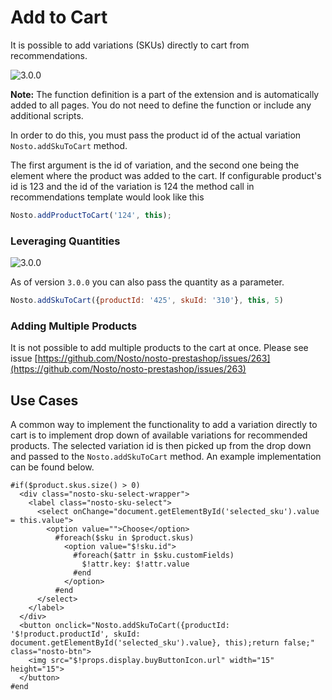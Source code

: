 # Add to Cart

It is possible to add variations \(SKUs\) directly to cart from recommendations.

![3.0.0](https://img.shields.io/badge/nosto-3.0.0-green.svg)

**Note:** The function definition is a part of the extension and is automatically added to all pages. You do not need to define the function or include any additional scripts.

In order to do this, you must pass the product id of the actual variation `Nosto.addSkuToCart` method.

The first argument is the id of variation, and the second one being the element where the product was added to the cart. If configurable product's id is 123 and the id of the variation is 124 the method call in recommendations template would look like this

```javascript
Nosto.addProductToCart('124', this);
```

### Leveraging Quantities

![3.0.0](https://img.shields.io/badge/nosto-3.0.0-red.svg)

As of version `3.0.0` you can also pass the quantity as a parameter.

```javascript
Nosto.addSkuToCart({productId: '425', skuId: '310'}, this, 5)
```

### Adding Multiple Products

It is not possible to add multiple products to the cart at once. Please see issue [https://github.com/Nosto/nosto-prestashop/issues/263](https://github.com/Nosto/nosto-prestashop/issues/263)

## Use Cases

A common way to implement the functionality to add a variation directly to cart is to implement drop down of available variations for recommended products. The selected variation id is then picked up from the drop down and passed to the `Nosto.addSkuToCart` method. An example implementation can be found below.

```markup
#if($product.skus.size() > 0)
  <div class="nosto-sku-select-wrapper">
    <label class="nosto-sku-select">
      <select onChange="document.getElementById('selected_sku').value = this.value">
        <option value="">Choose</option>
          #foreach($sku in $product.skus)
            <option value="$!sku.id">
              #foreach($attr in $sku.customFields)
                $!attr.key: $!attr.value
              #end
            </option>
          #end
      </select>
    </label>
  </div>
  <button onclick="Nosto.addSkuToCart({productId: '$!product.productId', skuId: document.getElementById('selected_sku').value}, this);return false;" class="nosto-btn">
    <img src="$!props.display.buyButtonIcon.url" width="15" height="15">
  </button>
#end
```

